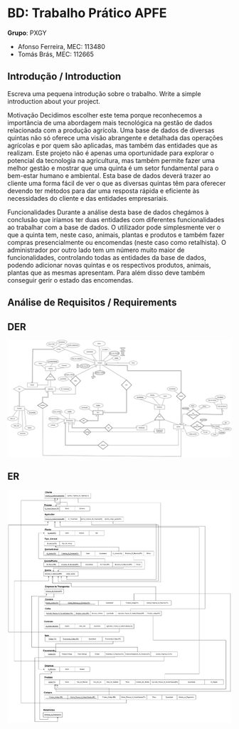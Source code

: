 # BD: Trabalho Prático APFE

**Grupo**: PXGY
- Afonso Ferreira, MEC: 113480
- Tomás Brás, MEC: 112665

## Introdução / Introduction
 
Escreva uma pequena introdução sobre o trabalho.
Write a simple introduction about your project.

Motivação 
Decidimos escolher este tema porque reconhecemos a importância de uma abordagem mais tecnológica na gestão de dados relacionada com a produção agrícola. Uma base de dados de diversas quintas não só oferece uma visão abrangente e detalhada das operações agrícolas e por quem são aplicadas, mas também das entidades que as realizam. Este projeto não é apenas uma oportunidade para explorar o potencial da tecnologia na agricultura, mas também permite fazer uma melhor gestão e mostrar que uma quinta é um setor fundamental para o bem-estar humano e ambiental. Esta base de dados deverá trazer ao cliente uma forma fácil  de ver o que as diversas quintas têm para oferecer devendo ter métodos para dar uma resposta rápida e eficiente às necessidades do cliente e das entidades empresariais.

Funcionalidades
Durante a análise desta base de dados chegámos à conclusão que iríamos ter duas entidades com diferentes funcionalidades ao trabalhar com a base de dados. O utilizador pode simplesmente ver o que a quinta tem, neste caso, animais, plantas e produtos e também fazer compras presencialmente ou encomendas (neste caso como retalhista). O administrador por outro lado tem um número muito maior de funcionalidades, controlando todas as entidades da base de dados, podendo adicionar novas quintas e os respectivos produtos, animais, plantas que as mesmas apresentam. Para além disso deve também conseguir gerir o estado das encomendas.

## ​Análise de Requisitos / Requirements


## DER


![DER Diagram!](der.jpg "AnImage")

## ER

![ER Diagram!](er.jpg "AnImage")